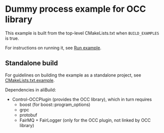 # Dummy process example for OCC library

This example is built from the top-level CMakeLists.txt when `BUILD_EXAMPLES` is true.

For instructions on running it, see [Run example](../../../README.md#run-example).

## Standalone build

For guidelines on building the example as a standalone project, see [CMakeLists.txt.example](CMakeLists.txt.example).

Dependencies in aliBuild:

* Control-OCCPlugin (provides the OCC library), which in turn requires
    * boost (for boost::program_options)
    * grpc
    * protobuf
    * FairMQ + FairLogger (only for the OCC plugin, not linked by OCC library)
